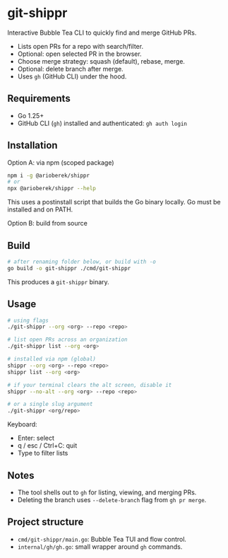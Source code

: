 # git-shippr

Interactive Bubble Tea CLI to quickly find and merge GitHub PRs.

- Lists open PRs for a repo with search/filter.
- Optional: open selected PR in the browser.
- Choose merge strategy: squash (default), rebase, merge.
- Optional: delete branch after merge.
- Uses `gh` (GitHub CLI) under the hood.

## Requirements

- Go 1.25+
- GitHub CLI (`gh`) installed and authenticated: `gh auth login`

## Installation

Option A: via npm (scoped package)

```bash
npm i -g @arioberek/shippr
# or
npx @arioberek/shippr --help
```

This uses a postinstall script that builds the Go binary locally. Go must be installed and on PATH.

Option B: build from source

## Build

```bash
# after renaming folder below, or build with -o
go build -o git-shippr ./cmd/git-shippr
```
This produces a `git-shippr` binary.

## Usage

```bash
# using flags
./git-shippr --org <org> --repo <repo>

# list open PRs across an organization
./git-shippr list --org <org>

# installed via npm (global)
shippr --org <org> --repo <repo>
shippr list --org <org>

# if your terminal clears the alt screen, disable it
shippr --no-alt --org <org> --repo <repo>

# or a single slug argument
./git-shippr <org/repo>
```

Keyboard:
- Enter: select
- q / esc / Ctrl+C: quit
- Type to filter lists

## Notes

- The tool shells out to `gh` for listing, viewing, and merging PRs.
- Deleting the branch uses `--delete-branch` flag from `gh pr merge`.

## Project structure

- `cmd/git-shippr/main.go`: Bubble Tea TUI and flow control.
- `internal/gh/gh.go`: small wrapper around `gh` commands.
